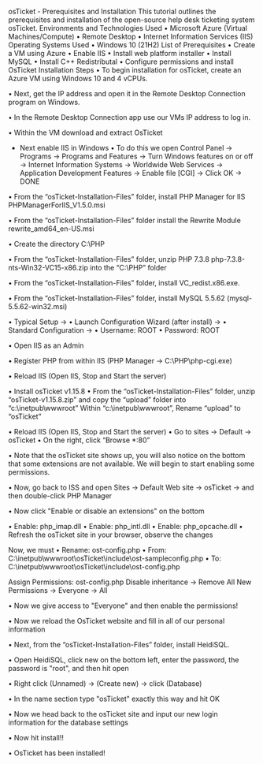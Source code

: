  
osTicket - Prerequisites and Installation
This tutorial outlines the prerequisites and installation of the open-source help desk ticketing system osTicket.
Environments and Technologies Used
•	Microsoft Azure (Virtual Machines/Compute)
•	Remote Desktop
•	Internet Information Services (IIS)
Operating Systems Used
•	Windows 10 (21H2)
List of Prerequisites
•	Create a VM using Azure
•	Enable IIS
•	Install web platform installer
•	Install MySQL
•	Install C++ Redistributal
•	Configure permissions and install OsTicket
Installation Steps
•	To begin installation for osTicket, create an Azure VM using Windows 10 and 4 vCPUs.


 
•	Next, get the IP address and open it in the Remote Desktop Connection program on Windows.


 
•	In the Remote Desktop Connection app use our VMs IP address to log in. 

 
•	Within the VM download and extract OsTicket


   
- Next enable IIS in Windows
•	To do this we open Control Panel -> Programs -> Programs and Features -> Turn Windows features on or off -> Internet Information Systems -> Worldwide Web Services -> Application Development Features -> Enable file [CGI] -> Click OK -> DONE


   
•	From the “osTicket-Installation-Files” folder, install PHP Manager for IIS PHPManagerForIIS_V1.5.0.msi


 
•	From the “osTicket-Installation-Files” folder install the Rewrite Module rewrite_amd64_en-US.msi


 
•	Create the directory C:\PHP


 
•	From the “osTicket-Installation-Files” folder, unzip PHP 7.3.8 php-7.3.8-nts-Win32-VC15-x86.zip into the “C:\PHP” folder


 
•	From the “osTicket-Installation-Files” folder, install VC_redist.x86.exe.


 
•	From the “osTicket-Installation-Files” folder, install MySQL 5.5.62 (mysql-5.5.62-win32.msi)


 
•	Typical Setup ->
•	Launch Configuration Wizard (after install) ->
•	Standard Configuration ->
•	Username: ROOT
•	Password: ROOT


 
•	Open IIS as an Admin


 
•	Register PHP from within IIS (PHP Manager -> C:\PHP\php-cgi.exe)


 
•	Reload IIS (Open IIS, Stop and Start the server)


 
 
•	Install osTicket v1.15.8
•	From the “osTicket-Installation-Files” folder, unzip “osTicket-v1.15.8.zip” and copy the “upload” folder into “c:\inetpub\wwwroot” Within “c:\inetpub\wwwroot”, Rename “upload” to “osTicket”


 
•	Reload IIS (Open IIS, Stop and Start the server)
•	Go to sites -> Default -> osTicket
•	On the right, click “Browse *:80”


 
•	Note that the osTicket site shows up, you will also notice on the bottom that some extensions are not available. We will begin to start enabling some permissions.


 
•	Now, go back to ISS and open Sites -> Default Web site -> osTicket -> and then double-click PHP Manager


 
•	Now click "Enable or disable an extensions" on the bottom


 
•	Enable: php_imap.dll
•	Enable: php_intl.dll
•	Enable: php_opcache.dll
•	Refresh the osTicket site in your browser, observe the changes


 
Now, we must
•	Rename: ost-config.php
•	From: C:\inetpub\wwwroot\osTicket\include\ost-sampleconfig.php
•	To: C:\inetpub\wwwroot\osTicket\include\ost-config.php


 
Assign Permissions: ost-config.php Disable inheritance -> Remove All New Permissions -> Everyone -> All


 
•	Now we give access to "Everyone" and then enable the permissions!


 
•	Now we reload the OsTicket website and fill in all of our personal information


 
•	Next, from the “osTicket-Installation-Files” folder, install HeidiSQL.


 
•	Open HeidiSQL, click new on the bottom left, enter the password, the password is "root", and then hit open


 
•	Right click (Unnamed) -> (Create new) -> click (Database)


 
•	In the name section type "osTicket" exactly this way and hit OK


 
•	Now we head back to the osTicket site and input our new login information for the database settings


 
•	Now hit install!!


 
•	OsTicket has been installed!


 


